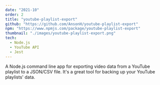 ```yaml
---
date: "2021-10"
order: 2
title: "youtube-playlist-export"
github: "https://github.com/AnsonH/youtube-playlist-export"
npm: "https://www.npmjs.com/package/youtube-playlist-export"
thumbnail: "./images/youtube-playlist-export.png"
tech:
  - Node.js
  - YouTube API
  - Jest
---
```


A Node.js command line app for exporting video data from a YouTube playlist to a JSON/CSV file. It's a great tool for backing up your YouTube playlists' data.
